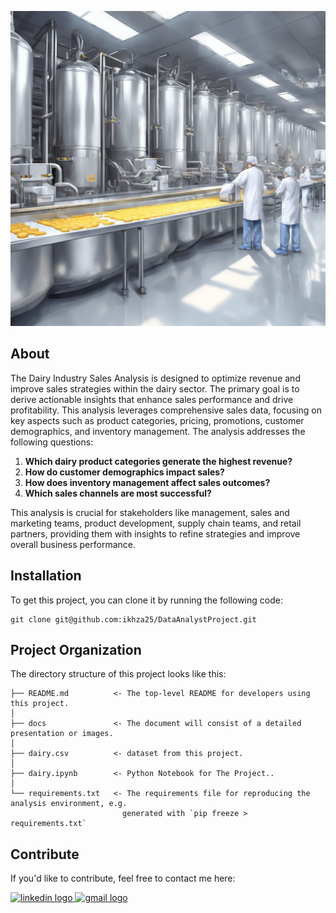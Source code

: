 ![Header](./docs/dairyIndustry.jpeg)

## About

The Dairy Industry Sales Analysis is designed to optimize revenue and improve sales strategies within the dairy sector. The primary goal is to derive actionable insights that enhance sales performance and drive profitability. This analysis leverages comprehensive sales data, focusing on key aspects such as product categories, pricing, promotions, customer demographics, and inventory management. The analysis addresses the following questions:

1. **Which dairy product categories generate the highest revenue?**
2. **How do customer demographics impact sales?**
3. **How does inventory management affect sales outcomes?**
4. **Which sales channels are most successful?**

This analysis is crucial for stakeholders like management, sales and marketing teams, product development, supply chain teams, and retail partners, providing them with insights to refine strategies and improve overall business performance.

## Installation

To get this project, you can clone it by running the following code:

    git clone git@github.com:ikhza25/DataAnalystProject.git
## Project Organization

The directory structure of this project looks like this:

    ├── README.md          <- The top-level README for developers using this project.
    │
    ├── docs               <- The document will consist of a detailed presentation or images.
    │
    ├── dairy.csv          <- dataset from this project.
    │
    ├── dairy.ipynb        <- Python Notebook for The Project..
    │
    └── requirements.txt   <- The requirements file for reproducing the analysis environment, e.g.
                             generated with `pip freeze > requirements.txt`

## Contribute

If you'd like to contribute, feel free to contact me here:

<a href="https://www.linkedin.com/in/ikhzasyafamuis/" target="_blank">
    <img src="https://raw.githubusercontent.com/maurodesouza/profile-readme-generator/master/src/assets/icons/social/linkedin/default.svg" width="52" height="40" alt="linkedin logo"/>
  </a>
  <a href="mailto:ikhza25@gmail.com" target="_blank">
    <img src="https://raw.githubusercontent.com/maurodesouza/profile-readme-generator/master/src/assets/icons/social/gmail/default.svg"  width="52" height="40" alt="gmail logo"/>
  </a>

